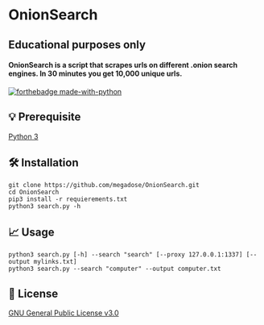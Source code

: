# OnionSearch
## Educational purposes only
#### OnionSearch is a script that scrapes urls on different .onion search engines. In 30 minutes you get 10,000 unique urls.

[![forthebadge made-with-python](http://ForTheBadge.com/images/badges/made-with-python.svg)](https://www.python.org/)

## 💡 Prerequisite
[Python 3](https://www.python.org/download/releases/3.0/)
   
## 🛠️ Installation
```
git clone https://github.com/megadose/OnionSearch.git
cd OnionSearch
pip3 install -r requierements.txt
python3 search.py -h
```
## 📈  Usage
```
python3 search.py [-h] --search "search" [--proxy 127.0.0.1:1337] [--output mylinks.txt]
python3 search.py --search "computer" --output computer.txt
```
## 📝 License
[GNU General Public License v3.0](https://www.gnu.org/licenses/gpl-3.0.fr.html)


